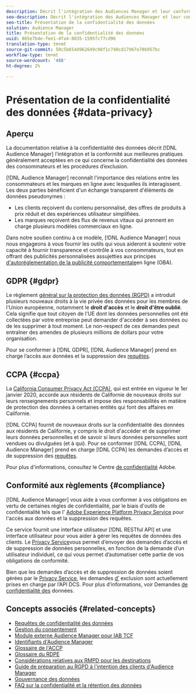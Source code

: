 ```yaml
---
description: Décrit l'intégration des Audiences Manager et leur conformité aux meilleures pratiques généralement acceptées en ce qui concerne la protection des renseignements personnels des consommateurs et les procédures d'exclusion.
seo-description: Décrit l'intégration des Audiences Manager et leur conformité aux meilleures pratiques généralement acceptées en ce qui concerne la protection des renseignements personnels des consommateurs et les procédures d'exclusion.
seo-title: Présentation de la confidentialité des données
solution: Audience Manager
title: Présentation de la confidentialité des données
uuid: 865e7b4e-fee1-4fa4-8035-1595fc77cd96
translation-type: tm+mt
source-git-commit: 50c5b654d962649c98f1c740cd17967e70b957bc
workflow-type: tm+mt
source-wordcount: '488'
ht-degree: 2%

---
```



# Présentation de la confidentialité des données {#data-privacy}

## Aperçu

La documentation relative à la confidentialité des données décrit [!DNL Audience Manager] l’intégration et la conformité aux meilleures pratiques généralement acceptées en ce qui concerne la confidentialité des données des consommateurs et les procédures d’exclusion.

[!DNL Audience Manager] reconnaît l&#39;importance des relations entre les consommateurs et les marques en ligne avec lesquelles ils interagissent. Les deux parties bénéficient d&#39;un échange transparent d&#39;éléments de données pseudonymes :

* Les clients reçoivent du contenu personnalisé, des offres de produits à prix réduit et des expériences utilisateur simplifiées.
* Les marques reçoivent des flux de revenus vitaux qui prennent en charge plusieurs modèles commerciaux en ligne.

Dans notre soutien continu à ce modèle, [!DNL Audience Manager] nous nous engageons à vous fournir les outils qui vous aideront à soutenir votre capacité à fournir transparence et contrôle à vos consommateurs, tout en offrant des publicités personnalisées assujetties aux principes [d&#39;autoréglementation de la publicité comportementale](https://www.iab.com/news/self-regulatory-principles-for-online-behavioral-advertising/)en ligne (OBA).

## GDPR {#gdpr}

Le règlement [général sur la protection des données (RGPD)](https://eugdpr.org/) a introduit plusieurs nouveaux droits à la vie privée des données pour les membres de l&#39;Union européenne, notamment le **droit d&#39;accès** et le **droit d&#39;être oublié**. Cela signifie que tout citoyen de l&#39;UE dont les données personnelles ont été collectées par votre entreprise peut demander d&#39;accéder à ses données ou de les supprimer à tout moment. Le non-respect de ces demandes peut entraîner des amendes de plusieurs millions de dollars pour votre organisation.

Pour se conformer à [!DNL GDPR], [!DNL Audience Manager] prend en charge l’accès aux données et la suppression des [requêtes](data-privacy-requests.md).

## CCPA {#ccpa}

La [California Consumer Privacy Act (CCPA)](https://www.caprivacy.org/about), qui est entrée en vigueur le 1er janvier 2020, accorde aux résidents de Californie de nouveaux droits sur leurs renseignements personnels et impose des responsabilités en matière de protection des données à certaines entités qui font des affaires en Californie.

[!DNL CCPA] fournit de nouveaux droits sur la confidentialité des données aux résidents de Californie, y compris le droit d&#39;accéder et de supprimer leurs données personnelles et de savoir si leurs données personnelles sont vendues ou divulguées (et à qui). Pour se conformer [!DNL CCPA], [!DNL Audience Manager] prend en charge [!DNL CCPA] les demandes d’accès et de suppression des [requêtes](data-privacy-requests.md).

Pour plus d&#39;informations, consultez le Centre [de confidentialité](https://www.adobe.com/privacy/opt-out.html) Adobe.

## Conformité aux règlements {#compliance}

[!DNL Audience Manager] vous aide à vous conformer à vos obligations en vertu de certaines règles de confidentialité, par le biais d&#39;outils de confidentialité tels que l&#39; [Adobe Experience Platform Privacy Service](https://www.adobe.io/apis/experienceplatform/home/services/privacy-service.html) pour l&#39;accès aux données et la suppression des requêtes.

Ce service fournit une interface utilisateur [!DNL RESTful API] et une interface utilisateur pour vous aider à gérer les requêtes de données des clients. Le [Privacy Service](https://www.adobe.io/apis/experienceplatform/home/services/privacy-service.html)vous permet d’envoyer des demandes d’accès et de suppression de données personnelles, en fonction de la demande d’un utilisateur individuel, ce qui vous permet d’automatiser cette partie de vos obligations de conformité.

Bien que les demandes d’accès et de suppression de données soient gérées par le [Privacy Service](https://www.adobe.io/apis/experienceplatform/home/services/privacy-service.html), les demandes [d’](data-privacy-requests.md#opt-out-requests) exclusion sont actuellement prises en charge par l’API [](../../api/dcs-intro/dcs-api-reference/dcs-api-reference-overview.md)DCS. Pour plus d’informations, voir Demandes [de confidentialité des](data-privacy-requests.md) données.

## Concepts associés {#related-concepts}

* [Requêtes de confidentialité des données](data-privacy-requests.md)
* [Gestion du consentement](data-privacy-consent.md)
* [Module externe Audience Manager pour IAB TCF](aam-iab-plugin.md)
* [Identifiants d&#39;Audience Manager](data-privacy-ids.md)
* [Glossaire de l&#39;ACCP](aam-ccpa-glossary.md)
* [Glossaire du RDPE](aam-gdpr-glossary.md)
* [Considérations relatives aux RMPD pour les destinations](aam-gdpr-partners.md)
* [Guide de préparation au RGPD à l&#39;intention des clients d&#39;Audience Manager](aam-gdpr-readiness.md)
* [Gouvernance des données](data-governance.md)
* [FAQ sur la confidentialité et la rétention des données](../../faq/faq-privacy.md)